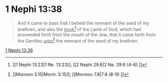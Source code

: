 # 1 Nephi 13:38

> And it came to pass that I beheld the remnant of the seed of my brethren, and also the <u>book</u>[^a] of the Lamb of God, which had proceeded forth from the mouth of the Jew, that it came forth from the Gentiles <u>unto</u>[^b] the remnant of the seed of my brethren.

[1 Nephi 13:38](https://www.churchofjesuschrist.org/study/scriptures/bofm/1-ne/13?lang=eng&id=p38#p38)


[^a]: [[1 Nephi 13.23|1 Ne. 13:23]]; [[2 Nephi 29.6|2 Ne. 29:6 (4-6).]]
[^b]: [[Mormon 5.15|Morm. 5:15]]; [[Mormon 7.8|7:8 (8-9).]]
